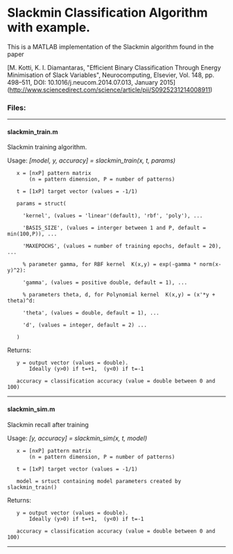 # Slackmin Classification Algorithm with example.

This is a MATLAB implementation of the Slackmin algorithm found in the paper

[M. Kotti, K. I. Diamantaras, "Efficient Binary Classification Through Energy Minimisation of Slack Variables",
Neurocomputing, Elsevier, Vol. 148, pp. 498–511, DOI: 10.1016/j.neucom.2014.07.013, January 2015] (http://www.sciencedirect.com/science/article/pii/S0925231214008911)

### Files:

----------

#### slackmin_train.m
Slackmin training algorithm.

Usage: *[model, y, accuracy] = slackmin_train(x, t, params)*

```  
   x = [nxP] pattern matrix
       (n = pattern dimension, P = number of patterns)

   t = [1xP] target vector (values = -1/1)
   
   params = struct(

     'kernel', (values = 'linear'(default), 'rbf', 'poly'), ...

     'BASIS_SIZE', (values = interger between 1 and P, default = min(100,P)), ...

     'MAXEPOCHS', (values = number of training epochs, default = 20), ...

     % parameter gamma, for RBF kernel  K(x,y) = exp(-gamma * norm(x-y)^2):

     'gamma', (values = positive double, default = 1), ...

     % parameters theta, d, for Polynomial kernel  K(x,y) = (x'*y + theta)^d:

     'theta', (values = double, default = 1), ...

     'd', (values = integer, default = 2) ...

   )
```

Returns:

```
   y = output vector (values = double).
       Ideally (y>0) if t=+1,  (y<0) if t=-1
      
   accuracy = classification accuracy (value = double between 0 and 100)
```

-----------

#### slackmin_sim.m
Slackmin recall after training

Usage: *[y, accuracy] = slackmin_sim(x, t, model)*
```
   x = [nxP] pattern matrix
       (n = pattern dimension, P = number of patterns)

   t = [1xP] target vector (values = -1/1)

   model = srtuct containing model parameters created by slackmin_train()
```


Returns:
```
   y = output vector (values = double).
       Ιdeally (y>0) if t=+1,  (y<0) if t=-1

   accuracy = classification accuracy (value = double between 0 and 100)
```
----------
